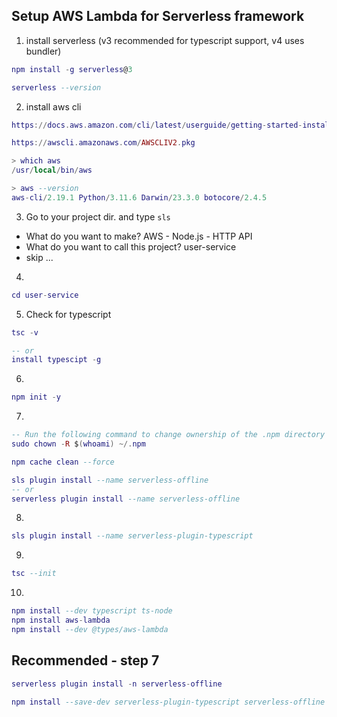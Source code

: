 ## Setup AWS Lambda for Serverless framework

1. install serverless (v3 recommended for typescript support, v4 uses bundler)

```lua
npm install -g serverless@3

serverless --version
```
2. install aws cli
```lua
https://docs.aws.amazon.com/cli/latest/userguide/getting-started-install.html

https://awscli.amazonaws.com/AWSCLIV2.pkg

> which aws
/usr/local/bin/aws

> aws --version
aws-cli/2.19.1 Python/3.11.6 Darwin/23.3.0 botocore/2.4.5
```
3. Go to your project dir. and type `sls`
- What do you want to make? AWS - Node.js - HTTP API
- What do you want to call this project? user-service
- skip ...

4. 
```lua
cd user-service
```
5. Check for typescript 
```lua
tsc -v

-- or
install typescipt -g
```
6. 
```lua
npm init -y
```

7.
```lua
-- Run the following command to change ownership of the .npm directory
sudo chown -R $(whoami) ~/.npm

npm cache clean --force

sls plugin install --name serverless-offline
-- or
serverless plugin install --name serverless-offline
```
8.
```lua
sls plugin install --name serverless-plugin-typescript
```

9.
```lua
tsc --init
```

10.
```lua
npm install --dev typescript ts-node
npm install aws-lambda
npm install --dev @types/aws-lambda
```

## Recommended - step 7
```lua
serverless plugin install -n serverless-offline

npm install --save-dev serverless-plugin-typescript serverless-offline --legacy-peer-deps
```


